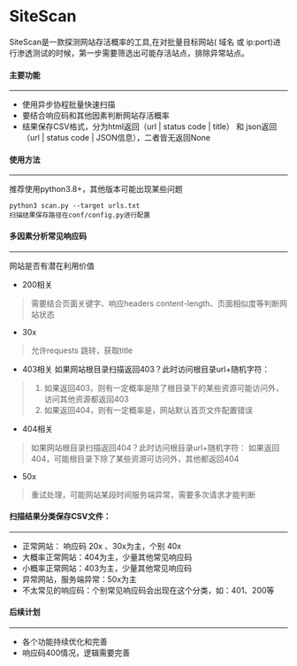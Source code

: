 # SiteScan
SiteScan是一款探测网站存活概率的工具,在对批量目标网站( 域名 或 ip:port)进行渗透测试的时候，第一步需要筛选出可能存活站点，排除异常站点。


#### 主要功能
* * *
- 使用异步协程批量快速扫描
- 要结合响应码和其他因素判断网站存活概率
- 结果保存CSV格式，分为html返回（url  |  status code | title） 和 json返回 （url  |  status code | JSON信息），二者皆无返回None

#### 使用方法
***
推荐使用python3.8+，其他版本可能出现某些问题
```
python3 scan.py --target urls.txt
扫描结果保存路径在conf/config.py进行配置
```

#### 多因素分析常见响应码
* * *
网站是否有潜在利用价值
- 200相关
> 需要结合页面关键字、响应headers content-length、页面相似度等判断网站状态

- 30x
> 允许requests 跳转，获取title

- 403相关
如果网站根目录扫描返回403？此时访问根目录url+随机字符：
> 1. 如果返回403，则有一定概率是除了根目录下的某些资源可能访问外，访问其他资源都返回403
> 2. 如果返回404，则有一定概率是，网站默认首页文件配置错误

- 404相关
> 如果网站根目录扫描返回404？此时访问根目录url+随机字符：
> 如果返回404，可能根目录下除了某些资源可访问外，其他都返回404

- 50x
> 重试处理，可能网站某段时间服务端异常，需要多次请求才能判断



#### 扫描结果分类保存CSV文件：
* * *
- 正常网站： 响应码 20x  、30x为主，个别 40x
- 大概率正常网站：404为主，少量其他常见响应码
- 小概率正常网站：403为主，少量其他常见响应码
- 异常网站，服务端异常：50x为主 
- 不太常见的响应码：个别常见响应码会出现在这个分类，如：401、200等

#### 后续计划
* * *
- 各个功能持续优化和完善
- 响应码400情况，逻辑需要完善
